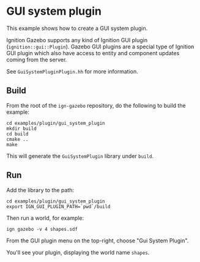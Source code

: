 # GUI system plugin

This example shows how to create a GUI system plugin.

Ignition Gazebo supports any kind of Ignition GUI plugin
(`ignition::gui::Plugin`). Gazebo GUI plugins are a special type of Ignition
GUI plugin which also have access to entity and component updates coming from
the server.

See `GuiSystemPluginPlugin.hh` for more information.

## Build

From the root of the `ign-gazebo` repository, do the following to build the example:

~~~
cd examples/plugin/gui_system_plugin
mkdir build
cd build
cmake ..
make
~~~

This will generate the `GuiSystemPlugin` library under `build`.

## Run

Add the library to the path:

~~~
cd examples/plugin/gui_system_plugin
export IGN_GUI_PLUGIN_PATH=`pwd`/build
~~~

Then run a world, for example:

    ign gazebo -v 4 shapes.sdf

From the GUI plugin menu on the top-right, choose "Gui System Plugin".

You'll see your plugin, displaying the world name `shapes`.
